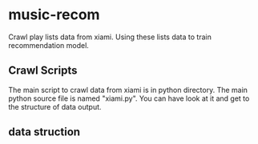 # music-recom
Crawl play lists data from xiami. Using these lists data to train recommendation model.


## Crawl Scripts  
The main script to crawl data from xiami is in python directory. The main python source file
is named "xiami.py". You can have look at it and get to the structure of data output.  

## data struction  

